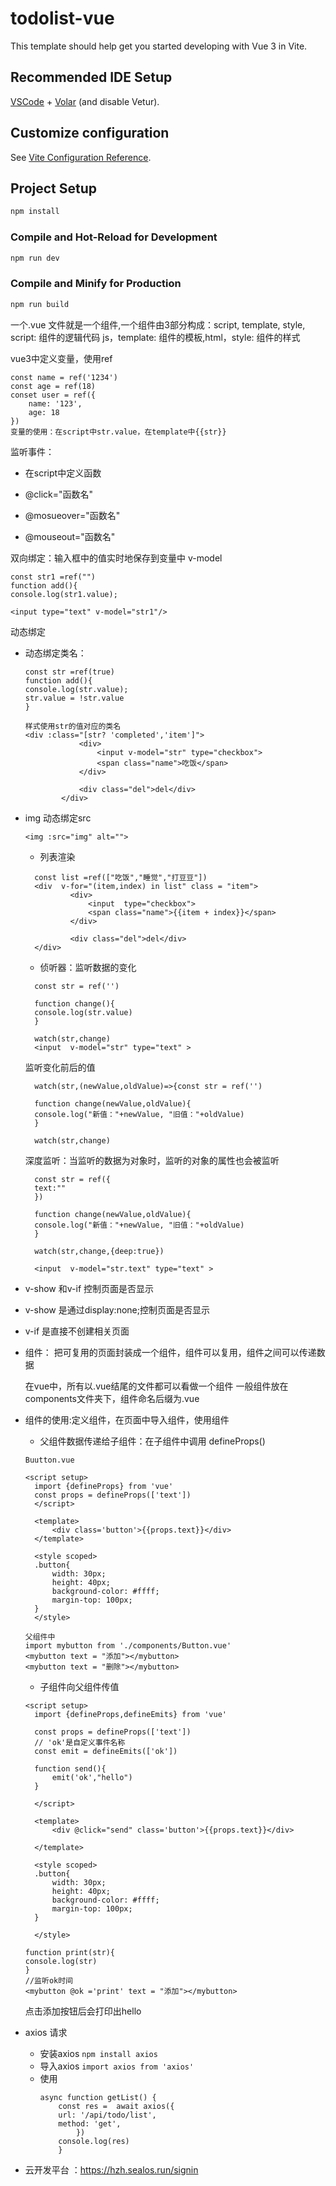 # todolist-vue

This template should help get you started developing with Vue 3 in Vite.

## Recommended IDE Setup

[VSCode](https://code.visualstudio.com/) + [Volar](https://marketplace.visualstudio.com/items?itemName=Vue.volar) (and disable Vetur).

## Customize configuration

See [Vite Configuration Reference](https://vite.dev/config/).

## Project Setup

```sh
npm install
```

### Compile and Hot-Reload for Development

```sh
npm run dev
```

### Compile and Minify for Production

```sh
npm run build
```

一个.vue 文件就是一个组件,一个组件由3部分构成：script, template, style,   script: 组件的逻辑代码 js，template: 组件的模板,html，style: 组件的样式

vue3中定义变量，使用ref
```
const name = ref('1234')
const age = ref(18)
conset user = ref({
    name: '123',
    age: 18
})
变量的使用：在script中str.value，在template中{{str}}
```

监听事件：
- 在script中定义函数

- @click="函数名"
- @mosueover="函数名"
- @mouseout="函数名"

双向绑定：输入框中的值实时地保存到变量中  v-model

```
const str1 =ref("")
function add(){
console.log(str1.value);

<input type="text" v-model="str1"/>
```

动态绑定
- 动态绑定类名：
    ```
    const str =ref(true)
    function add(){
    console.log(str.value);
    str.value = !str.value
    }

    样式使用str的值对应的类名
    <div :class="[str? 'completed','item']">
                <div>
                    <input v-model="str" type="checkbox">
                    <span class="name">吃饭</span>
                </div>
                
                <div class="del">del</div>
            </div>
    ```
- img 动态绑定src
  ```
  <img :src="img" alt="">
  ```
  
  - 列表渲染
  ```
    const list =ref(["吃饭","睡觉","打豆豆"])
    <div  v-for="(item,index) in list" class = "item">
            <div>
                <input  type="checkbox">
                <span class="name">{{item + index}}</span>
            </div>
            
            <div class="del">del</div>
    </div>

  ```

  - 侦听器：监听数据的变化
  ```
    const str = ref('')

    function change(){
    console.log(str.value)
    }

    watch(str,change)
    <input  v-model="str" type="text" >
  ```
  监听变化前后的值
  ```
    watch(str,(newValue,oldValue)=>{const str = ref('')

    function change(newValue,oldValue){
    console.log("新值："+newValue, "旧值："+oldValue)
    }

    watch(str,change)

  ```
  深度监听：当监听的数据为对象时，监听的对象的属性也会被监听
  ```
    const str = ref({
    text:""
    })

    function change(newValue,oldValue){
    console.log("新值："+newValue, "旧值："+oldValue)
    }

    watch(str,change,{deep:true})

    <input  v-model="str.text" type="text" >

  ```

- v-show 和v-if 控制页面是否显示
- v-show 是通过display:none;控制页面是否显示
- v-if 是直接不创建相关页面

- 组件：
  把可复用的页面封装成一个组件，组件可以复用，组件之间可以传递数据

  在vue中，所有以.vue结尾的文件都可以看做一个组件  一般组件放在components文件夹下，组件命名后缀为.vue

- 组件的使用:定义组件，在页面中导入组件，使用组件

  - 父组件数据传递给子组件：在子组件中调用 defineProps()
  ```
  Buutton.vue

  <script setup>
    import {defineProps} from 'vue'
    const props = defineProps(['text'])
    </script>

    <template>
        <div class='button'>{{props.text}}</div>
    </template>

    <style scoped>
    .button{
        width: 30px;
        height: 40px;
        background-color: #ffff;
        margin-top: 100px;
    }
    </style>
  ```
  ```
  父组件中
  import mybutton from './components/Button.vue'
  <mybutton text = "添加"></mybutton>
  <mybutton text = "删除"></mybutton>
  ```
  - 子组件向父组件传值
  ```
  <script setup>
    import {defineProps,defineEmits} from 'vue'

    const props = defineProps(['text'])
    // 'ok'是自定义事件名称
    const emit = defineEmits(['ok'])  

    function send(){
        emit('ok',"hello")
    }

    </script>

    <template>
        <div @click="send" class='button'>{{props.text}}</div>
        
    </template>

    <style scoped>
    .button{
        width: 30px;
        height: 40px;
        background-color: #ffff;
        margin-top: 100px;
    }

    </style>
    ```
    ```
    function print(str){
    console.log(str)
    }
    //监听ok时间
    <mybutton @ok ='print' text = "添加"></mybutton>
    ```
    点击添加按钮后会打印出hello

- axios 请求
  - 安装axios ```npm install axios```
  - 导入axios ```import axios from 'axios'```
  - 使用
    ```
    async function getList() {
        const res =  await axios({
        url: '/api/todo/list',
        method: 'get',
            })
        console.log(res)
        }
    ```
- 云开发平台 ：https://hzh.sealos.run/signin